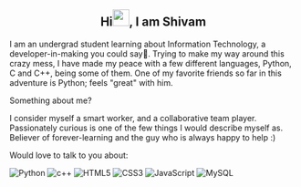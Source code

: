 <h2 align = "center">
Hi<img src="https://github.com/sciencepal/sciencepal/blob/master/assets/Hi.gif" width="29px">, I am Shivam
</h2>

I am an undergrad student learning about Information Technology, a developer-in-making you could say🤪. Trying to make my way around this crazy mess, I have made my peace with a few different languages, Python, C and C++, being some of them. One of my favorite friends so far in this adventure is Python; feels "great" with him.

Something about me?

I consider myself a smart worker, and a collaborative team player. Passionately curious is one of the few things I would describe myself as. Believer of forever-learning and the guy who is always happy to help :)

Would love to talk to you about:

<div>
<img alt="Python" src="https://img.shields.io/badge/python-%2314354C.svg?style=for-the-badge&logo=python&logoColor=white"/>
<img alt="c++" src="https://img.shields.io/badge/C%2B%2B-00599C?style=for-the-badge&logo=c%2B%2B&logoColor=white"/>
<img alt="HTML5" src="https://img.shields.io/badge/html5-%23E34F26.svg?style=for-the-badge&logo=html5&logoColor=white"/>
<img alt="CSS3" src="https://img.shields.io/badge/css3-%231572B6.svg?style=for-the-badge&logo=css3&logoColor=white"/> 
<img alt="JavaScript" src="https://img.shields.io/badge/javascript-%23323330.svg?style=for-the-badge&logo=javascript&logoColor=%23F7DF1E"/> 
<img alt="MySQL" src="https://img.shields.io/badge/mysql-%2300f.svg?style=for-the-badge&logo=mysql&logoColor=white"/>
</div>




